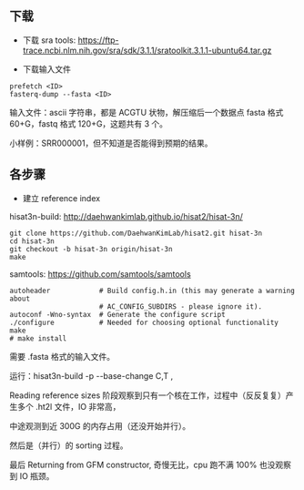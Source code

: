 <!-- （以下均为对Problem_Description，下称文档，的提取）

分为5个阶段：构建索引、清洗数据、基因组比对、排序去重、检测和过滤，
每个阶段用不同软件去处理


初始输入文件在 文档中P8给了链接，建议用SRA Toolkit下载和提取
TODO1:下载一下输入文件，用自己的话描述一下这是什么。（是不是文本文件，能不能直接读？）

P8-P12详细介绍了每个环节的输入输出，用到的软件和常用的命令。
P14-P17 供参考的软件使用的脚本代码
疑似除了最后一步的软件在文档中给出链接的m5C-UBSseq仓库里有外，别的都软件都只给出了名字，得自己去找。

TODO2:下载一下工具，跑一下，用自己的话讲一个每个阶段在做什么，输入输出是啥，记录脚本 -->

## 下载

+ 下载 sra tools: <https://ftp-trace.ncbi.nlm.nih.gov/sra/sdk/3.1.1/sratoolkit.3.1.1-ubuntu64.tar.gz>

+ 下载输入文件

```
prefetch <ID>
fasterq-dump --fasta <ID>
```

输入文件：ascii 字符串，都是 ACGTU 状物，解压缩后一个数据点 fasta 格式 60+G，fastq 格式 120+G，这题共有 3 个。

小样例：SRR000001，但不知道是否能得到预期的结果。

## 各步骤

+ 建立 reference index

hisat3n-build: <http://daehwankimlab.github.io/hisat2/hisat-3n/>
```
git clone https://github.com/DaehwanKimLab/hisat2.git hisat-3n
cd hisat-3n
git checkout -b hisat-3n origin/hisat-3n
make
```

samtools: <https://github.com/samtools/samtools>
```
autoheader            # Build config.h.in (this may generate a warning about
                      # AC_CONFIG_SUBDIRS - please ignore it).
autoconf -Wno-syntax  # Generate the configure script
./configure           # Needed for choosing optional functionality
make
# make install
```

需要 .fasta 格式的输入文件。

运行：hisat3n-build -p <jobs> --base-change C,T <input1>,<input2> <output-basename>

Reading reference sizes 阶段观察到只有一个核在工作，过程中（反反复复）产生多个 .ht2l 文件，IO 非常高，

中途观测到近 300G 的内存占用（还没开始并行）。

然后是（并行）的 sorting 过程。

最后 Returning from GFM constructor, 奇慢无比，cpu 跑不满 100% 也没观察到 IO 瓶颈。


